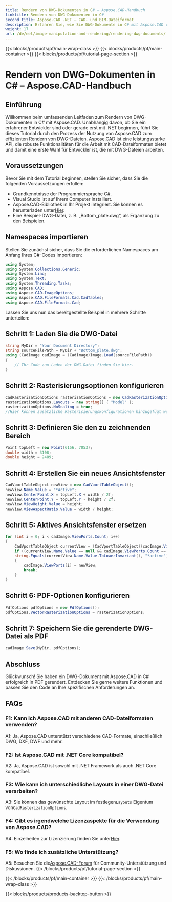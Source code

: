 ```yaml
---
title: Rendern von DWG-Dokumenten in C# – Aspose.CAD-Handbuch
linktitle: Rendern von DWG-Dokumenten in C#
second_title: Aspose.CAD .NET – CAD- und BIM-Dateiformat
description: Erfahren Sie, wie Sie DWG-Dokumente in C# mit Aspose.CAD rendern. Diese Schritt-für-Schritt-Anleitung behandelt das Importieren, Konfigurieren und Speichern anhand von Codebeispielen.
weight: 17
url: /de/net/image-manipulation-and-rendering/rendering-dwg-documents/
---
```


{{< blocks/products/pf/main-wrap-class >}}
{{< blocks/products/pf/main-container >}}
{{< blocks/products/pf/tutorial-page-section >}}

# Rendern von DWG-Dokumenten in C# – Aspose.CAD-Handbuch

## Einführung

Willkommen beim umfassenden Leitfaden zum Rendern von DWG-Dokumenten in C# mit Aspose.CAD. Unabhängig davon, ob Sie ein erfahrener Entwickler sind oder gerade erst mit .NET beginnen, führt Sie dieses Tutorial durch den Prozess der Nutzung von Aspose.CAD zum effizienten Rendern von DWG-Dateien. Aspose.CAD ist eine leistungsstarke API, die robuste Funktionalitäten für die Arbeit mit CAD-Dateiformaten bietet und damit eine erste Wahl für Entwickler ist, die mit DWG-Dateien arbeiten.

## Voraussetzungen

Bevor Sie mit dem Tutorial beginnen, stellen Sie sicher, dass Sie die folgenden Voraussetzungen erfüllen:

- Grundkenntnisse der Programmiersprache C#.
- Visual Studio ist auf Ihrem Computer installiert.
-  Aspose.CAD-Bibliothek in Ihr Projekt integriert. Sie können es herunterladen unter[Hier](https://releases.aspose.com/cad/net/).
- Eine Beispiel-DWG-Datei, z. B. „Bottom_plate.dwg“, als Ergänzung zu den Beispielen.

## Namespaces importieren

Stellen Sie zunächst sicher, dass Sie die erforderlichen Namespaces am Anfang Ihres C#-Codes importieren:

```csharp
using System;
using System.Collections.Generic;
using System.Linq;
using System.Text;
using System.Threading.Tasks;
using Aspose.CAD;
using Aspose.CAD.ImageOptions;
using Aspose.CAD.FileFormats.Cad.CadTables;
using Aspose.CAD.FileFormats.Cad;
```

Lassen Sie uns nun das bereitgestellte Beispiel in mehrere Schritte unterteilen:

## Schritt 1: Laden Sie die DWG-Datei

```csharp
string MyDir = "Your Document Directory";
string sourceFilePath = MyDir + "Bottom_plate.dwg";
using (CadImage cadImage = (CadImage)Image.Load(sourceFilePath))
{
    // Ihr Code zum Laden der DWG-Datei finden Sie hier.
}
```

## Schritt 2: Rasterisierungsoptionen konfigurieren

```csharp
CadRasterizationOptions rasterizationOptions = new CadRasterizationOptions();
rasterizationOptions.Layouts = new string[] { "Model" };
rasterizationOptions.NoScaling = true;
//Hier können zusätzliche Rasterisierungskonfigurationen hinzugefügt werden.
```

## Schritt 3: Definieren Sie den zu zeichnenden Bereich

```csharp
Point topLeft = new Point(6156, 7053);
double width = 3108;
double height = 2489;
```

## Schritt 4: Erstellen Sie ein neues Ansichtsfenster

```csharp
CadVportTableObject newView = new CadVportTableObject();
newView.Name.Value = "*Active";
newView.CenterPoint.X = topLeft.X + width / 2f;
newView.CenterPoint.Y = topLeft.Y - height / 2f;
newView.ViewHeight.Value = height;
newView.ViewAspectRatio.Value = width / height;
```

## Schritt 5: Aktives Ansichtsfenster ersetzen

```csharp
for (int i = 0; i < cadImage.ViewPorts.Count; i++)
{
    CadVportTableObject currentView = (CadVportTableObject)(cadImage.ViewPorts[i]);
    if ((currentView.Name.Value == null && cadImage.ViewPorts.Count == 1) ||
    string.Equals(currentView.Name.Value.ToLowerInvariant(), "*active"))
    {
        cadImage.ViewPorts[i] = newView;
        break;
    }
}
```

## Schritt 6: PDF-Optionen konfigurieren

```csharp
PdfOptions pdfOptions = new PdfOptions();
pdfOptions.VectorRasterizationOptions = rasterizationOptions;
```

## Schritt 7: Speichern Sie die gerenderte DWG-Datei als PDF

```csharp
cadImage.Save(MyDir, pdfOptions);
```

## Abschluss

Glückwunsch! Sie haben ein DWG-Dokument mit Aspose.CAD in C# erfolgreich in PDF gerendert. Entdecken Sie gerne weitere Funktionen und passen Sie den Code an Ihre spezifischen Anforderungen an.

## FAQs

### F1: Kann ich Aspose.CAD mit anderen CAD-Dateiformaten verwenden?

A1: Ja, Aspose.CAD unterstützt verschiedene CAD-Formate, einschließlich DWG, DXF, DWF und mehr.

### F2: Ist Aspose.CAD mit .NET Core kompatibel?

A2: Ja, Aspose.CAD ist sowohl mit .NET Framework als auch .NET Core kompatibel.

### F3: Wie kann ich unterschiedliche Layouts in einer DWG-Datei verarbeiten?

 A3: Sie können das gewünschte Layout im festlegen`Layouts` Eigentum von`CadRasterizationOptions`.

### F4: Gibt es irgendwelche Lizenzaspekte für die Verwendung von Aspose.CAD?

 A4: Einzelheiten zur Lizenzierung finden Sie unter[Hier](https://purchase.aspose.com/buy).

### F5: Wo finde ich zusätzliche Unterstützung?

A5: Besuchen Sie die[Aspose.CAD-Forum](https://forum.aspose.com/c/cad/19) für Community-Unterstützung und Diskussionen.
{{< /blocks/products/pf/tutorial-page-section >}}

{{< /blocks/products/pf/main-container >}}
{{< /blocks/products/pf/main-wrap-class >}}

{{< blocks/products/products-backtop-button >}}
